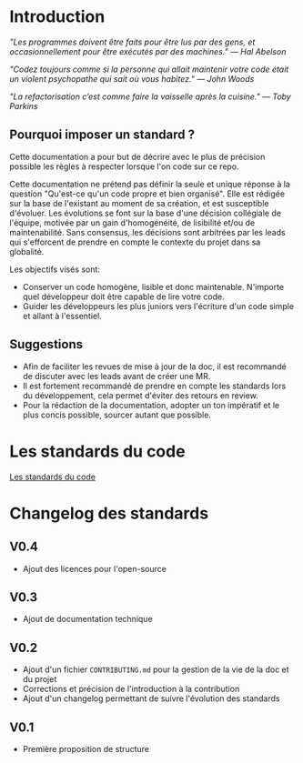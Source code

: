 # Introduction

_"Les programmes doivent être faits pour être lus par des gens, et occasionnellement pour être exécutés par des machines."
― Hal Abelson_

_"Codez toujours comme si la personne qui allait maintenir votre code était un violent psychopathe qui sait où vous habitez."
― John Woods_

_"La refactorisation c’est comme faire la vaisselle après la cuisine."
— Toby Parkins_

## Pourquoi imposer un standard ?

Cette documentation a pour but de décrire avec le plus de précision possible les règles à respecter lorsque l'on code sur ce repo.

Cette documentation ne prétend pas définir la seule et unique réponse à la question "Qu'est-ce qu'un code propre et bien organisé". Elle est rédigée sur la base de l'existant au moment de sa création, et est susceptible d'évoluer. Les évolutions se font sur la base d'une décision collégiale de l'équipe, motivée par un gain d'homogénéité, de lisibilité et/ou de maintenabilité. Sans consensus, les décisions sont arbitrées par les leads qui s'efforcent de prendre en compte le contexte du projet dans sa globalité.

Les objectifs visés sont:

- Conserver un code homogène, lisible et donc maintenable. N'importe quel développeur doit être capable de lire votre code.
- Guider les développeurs les plus juniors vers l'écriture d'un code simple et allant à l'essentiel.

## Suggestions

- Afin de faciliter les revues de mise à jour de la doc, il est recommandé de discuter avec les leads avant de créer une MR.
- Il est fortement recommandé de prendre en compte les standards lors du développement, cela permet d'éviter des retours en review.
- Pour la rédaction de la documentation, adopter un ton impératif et le plus concis possible, sourcer autant que possible.

# Les standards du code

[Les standards du code](./_doc/README.md)

# Changelog des standards

## V0.4

- Ajout des licences pour l'open-source

## V0.3

- Ajout de documentation technique

## V0.2

- Ajout d'un fichier `CONTRIBUTING.md` pour la gestion de la vie de la doc et du projet
- Corrections et précision de l'introduction à la contribution
- Ajout d'un changelog permettant de suivre l'évolution des standards

## V0.1

- Première proposition de structure
